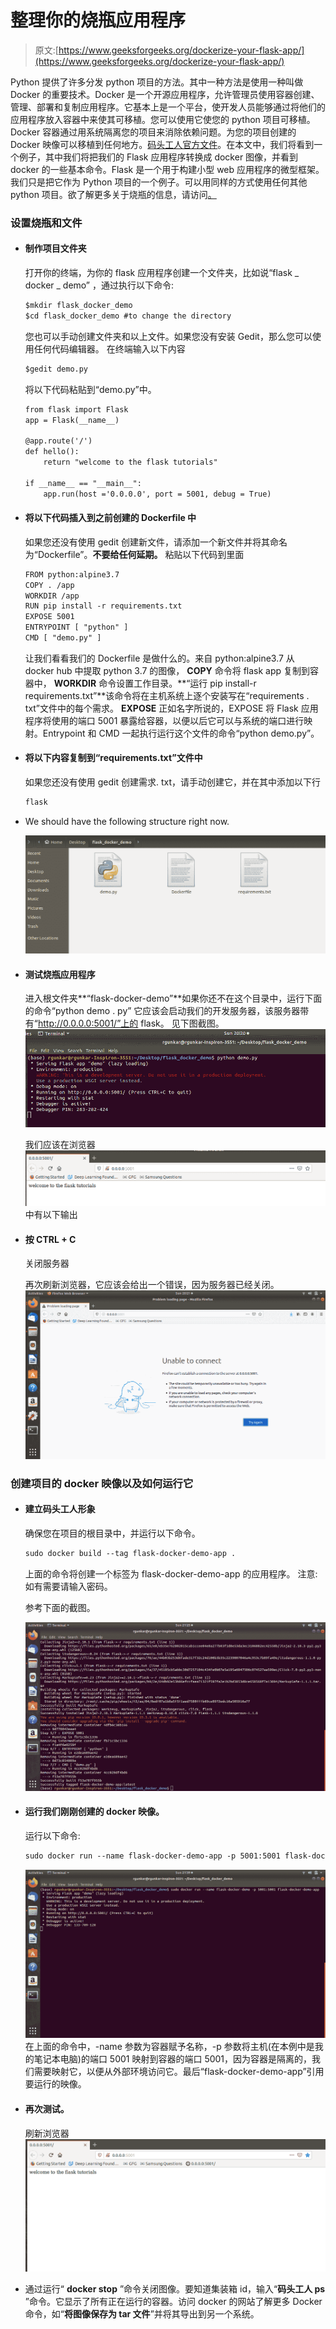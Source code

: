 # 整理你的烧瓶应用程序

> 原文:[https://www.geeksforgeeks.org/dockerize-your-flask-app/](https://www.geeksforgeeks.org/dockerize-your-flask-app/)

Python 提供了许多分发 python 项目的方法。其中一种方法是使用一种叫做 Docker 的重要技术。Docker 是一个开源应用程序，允许管理员使用容器创建、管理、部署和复制应用程序。它基本上是一个平台，使开发人员能够通过将他们的应用程序放入容器中来使其可移植。您可以使用它使您的 python 项目可移植。Docker 容器通过用系统隔离您的项目来消除依赖问题。为您的项目创建的 Docker 映像可以移植到任何地方。[码头工人官方文件](https://docs.docker.com/get-started/)。在本文中，我们将看到一个例子，其中我们将把我们的 Flask 应用程序转换成 docker 图像，并看到 docker 的一些基本命令。Flask 是一个用于构建小型 web 应用程序的微型框架。我们只是把它作为 Python 项目的一个例子。可以用同样的方式使用任何其他 python 项目。欲了解更多关于烧瓶的信息，请访问[。](https://flask.palletsprojects.com/en/1.1.x/tutorial/)

### 设置烧瓶和文件

*   #### 制作项目文件夹

    打开你的终端，为你的 flask 应用程序创建一个文件夹，比如说“flask _ docker _ demo”
    ，通过执行以下命令:

    ```html
    $mkdir flask_docker_demo
    $cd flask_docker_demo #to change the directory
    ```

    您也可以手动创建文件夹和以上文件。如果您没有安装 Gedit，那么您可以使用任何代码编辑器。
    在终端输入以下内容

    ```html
    $gedit demo.py
    ```

    将以下代码粘贴到“demo.py”中。

    ```html
    from flask import Flask
    app = Flask(__name__)

    @app.route('/')
    def hello():
        return "welcome to the flask tutorials"

    if __name__ == "__main__":
        app.run(host ='0.0.0.0', port = 5001, debug = True) 
    ```

*   #### 将以下代码插入到之前创建的 Dockerfile 中

    如果您还没有使用 gedit 创建新文件，请添加一个新文件并将其命名为“Dockerfile”。**不要给任何延期。**
    粘贴以下代码到里面

    ```html
    FROM python:alpine3.7
    COPY . /app
    WORKDIR /app
    RUN pip install -r requirements.txt
    EXPOSE 5001
    ENTRYPOINT [ "python" ]
    CMD [ "demo.py" ]
    ```

    让我们看看我们的 Dockerfile 是做什么的。来自 python:alpine3.7 从 docker hub 中提取 python 3.7 的图像， **COPY** 命令将 flask app 复制到容器中， **WORKDIR** 命令设置工作目录。**“运行 pip install-r requirements.txt”**该命令将在主机系统上逐个安装写在“requirements . txt”文件中的每个需求。 **EXPOSE** 正如名字所说的，EXPOSE 将 Flask 应用程序将使用的端口 5001 暴露给容器，以便以后它可以与系统的端口进行映射。Entrypoint 和 CMD 一起执行运行这个文件的命令“python demo.py”。

*   #### 将以下内容复制到“requirements.txt”文件中

    如果您还没有使用 gedit 创建需求. txt，请手动创建它，并在其中添加以下行

    ```html
    flask
    ```

*   We should have the following structure right now.

    ![](img/a4168f4531a52701d7e05412c274681f.png)

*   #### 测试烧瓶应用程序

    进入根文件夹**“flask-docker-demo”**如果你还不在这个目录中，运行下面的命令“python demo . py”
    它应该会启动我们的开发服务器，该服务器带有“http://0.0.0.0:5001/”上的 flask。
    见下图截图。
    ![](img/365f6e893a2877341a5ba2c63d5f057d.png)

    我们应该在浏览器
    ![](img/66a4dd60f424f213ed5896e05be5f828.png)中有以下输出

*   #### 按 CTRL + C
    关闭服务器

    再次刷新浏览器，它应该会给出一个错误，因为服务器已经关闭。
    ![](img/7764694ffbc685dc80cee645fcef555b.png)

### 创建项目的 docker 映像以及如何运行它

*   #### 建立码头工人形象

    确保您在项目的根目录中，并运行以下命令。

    ```html
    sudo docker build --tag flask-docker-demo-app .
    ```

    上面的命令将创建一个标签为 flask-docker-demo-app 的应用程序。
    注意:如有需要请输入密码。

    参考下面的截图。

    ![](img/5549e62dc486275be9bafad9d2530824.png)

*   #### 运行我们刚刚创建的 docker 映像。

    运行以下命令:

    ```html
    sudo docker run --name flask-docker-demo-app -p 5001:5001 flask-docker-demo-app
    ```

    ![](img/1dd0120b359b2f81d2245db19a838f73.png)
    在上面的命令中，-name 参数为容器赋予名称，-p 参数将主机(在本例中是我的笔记本电脑)的端口 5001 映射到容器的端口 5001，因为容器是隔离的，我们需要映射它，以便从外部环境访问它。最后“flask-docker-demo-app”引用要运行的映像。

*   #### 再次测试。

    刷新浏览器
    ![](img/2a10e8c0fb105381141a63146a477a9c.png)

*   通过运行“ **docker stop** ”命令关闭图像。要知道集装箱 id，输入“**码头工人 ps** ”命令。它显示了所有正在运行的容器。访问 docker 的网站了解更多 Docker 命令，如“**将图像保存为 tar 文件**”并将其导出到另一个系统。